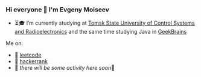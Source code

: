 ### Hi everyone 👋 I'm Evgeny Moiseev

- ⏳🎓 I’m currently studying at [Tomsk State University of Control Systems and Radioelectronics](https://tusur.ru/en) and the same time studying Java in [GeekBrains](https://gb.ru)

Me on:
+ 🙈 [leetcode](https://leetcode.com/FunnyIcecream/)
+ 🙉 [hackerrank](https://www.hackerrank.com/IseeHorizont)
+ 🙉 *there will be some activity here soon*😬

<!--
**IseeHorizont/IseeHorizont** is a ✨ _special_ ✨ repository because its `README.md` (this file) appears on your GitHub profile.

Here are some ideas to get you started:

- 🔭 I’m currently working on ...
- 🌱 I’m currently learning ...
- 👯 I’m looking to collaborate on ...
- 🤔 I’m looking for help with ...
- 💬 Ask me about ...
- 📫 How to reach me: ...
- 😄 Pronouns: ...
- ⚡ Fun fact: ...
-->
